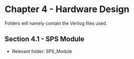 # Chapter 4 - Hardware Design
Folders will namely contain the Verilog files used. 

## Section 4.1 - SPS Module
- Relevant folder: SPS_Module
